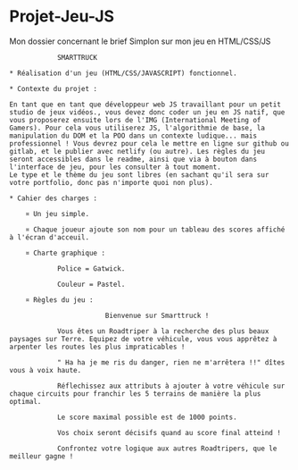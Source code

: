 # Projet-Jeu-JS
Mon dossier concernant le brief Simplon sur mon jeu en HTML/CSS/JS

                SMARTTRUCK

    * Réalisation d'un jeu (HTML/CSS/JAVASCRIPT) fonctionnel.

    * Contexte du projet : 

    En tant que en tant que développeur web JS travaillant pour un petit studio de jeux vidéos., vous devez donc coder un jeu en JS natif, que vous proposerez ensuite lors de l'IMG (International Meeting of Gamers). Pour cela vous utiliserez JS, l'algorithmie de base, la manipulation du DOM et la POO dans un contexte ludique... mais professionnel ! Vous devrez pour cela le mettre en ligne sur github ou gitlab, et le publier avec netlify (ou autre). Les règles du jeu seront accessibles dans le readme, ainsi que via à bouton dans l'interface de jeu, pour les consulter à tout moment.
    Le type et le thème du jeu sont libres (en sachant qu'il sera sur votre portfolio, donc pas n'importe quoi non plus). 

    * Cahier des charges :

        ¤ Un jeu simple.

        ¤ Chaque joueur ajoute son nom pour un tableau des scores affiché à l'écran d'acceuil.

        ¤ Charte graphique : 

                Police = Gatwick.

                Couleur = Pastel.

        ¤ Règles du jeu : 

                            Bienvenue sur Smarttruck ! 

                Vous êtes un Roadtriper à la recherche des plus beaux paysages sur Terre. Equipez de votre véhicule, vous vous apprêtez à arpenter les routes les plus impraticables ! 

                " Ha ha je me ris du danger, rien ne m'arrêtera !!" dîtes vous à voix haute.
                                
                Réflechissez aux attributs à ajouter à votre véhicule sur chaque circuits pour franchir les 5 terrains de manière la plus optimal. 

                Le score maximal possible est de 1000 points.

                Vos choix seront décisifs quand au score final atteind !

                Confrontez votre logique aux autres Roadtripers, que le meilleur gagne !
